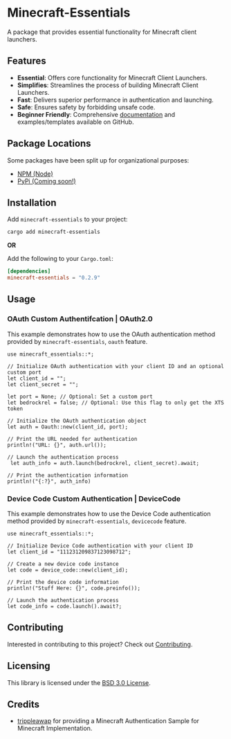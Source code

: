 # Minecraft-Essentials

A package that provides essential functionality for Minecraft client launchers.

## Features

- **Essential**: Offers core functionality for Minecraft Client Launchers.
- **Simplifies**: Streamlines the process of building Minecraft Client Launchers.
- **Fast**: Delivers superior performance in authentication and launching.
- **Safe**: Ensures safety by forbidding unsafe code.
- **Beginner Friendly**: Comprehensive [documentation][Docs] and examples/templates available on GitHub.

## Package Locations

Some packages have been split up for organizational purposes:

- [NPM (Node)][NPMRepo]
- [PyPi (Coming soon!)][PYPIRepo]

## Installation

Add `minecraft-essentials` to your project:

```sh
cargo add minecraft-essentials
```

**OR**

Add the following to your `Cargo.toml`:

```toml
[dependencies]
minecraft-essentials = "0.2.9"
```

## Usage

### OAuth Custom Authentifcation | OAuth2.0

This example demonstrates how to use the OAuth authentication method provided by `minecraft-essentials`, `oauth` feature.

```rust, ignore
use minecraft_essentials::*;

// Initialize OAuth authentication with your client ID and an optional custom port
let client_id = "";
let client_secret = "";

let port = None; // Optional: Set a custom port
let bedrockrel = false; // Optional: Use this flag to only get the XTS token

// Initialize the OAuth authentication object
let auth = Oauth::new(client_id, port);

// Print the URL needed for authentication
println!("URL: {}", auth.url());

// Launch the authentication process
 let auth_info = auth.launch(bedrockrel, client_secret).await;

// Print the authentication information
println!("{:?}", auth_info)
```




### Device Code Custom Authentication | DeviceCode

This example demonstrates how to use the Device Code authentication method provided by `minecraft-essentials`, `devicecode` feature.

```rust, ignore 
use minecraft_essentials::*;

// Initialize Device Code authentication with your client ID 
let client_id = "111231209837123098712";

// Create a new device code instance 
let code = device_code::new(client_id);

// Print the device code information 
println!("Stuff Here: {}", code.preinfo());

// Launch the authentication process 
let code_info = code.launch().await?;
```



## Contributing

Interested in contributing to this project? Check out [Contributing](./contributing.md).

## Licensing

This library is licensed under the [BSD 3.0 License](./LICENSE).

## Credits

- [trippleawap](https://github.com/trippleawap) for providing a Minecraft Authentication Sample for Minecraft Implementation.


<!-- Links -->

[Docs]: https://docs.rs/minecraft-Essentials
[NPMRepo]: https://github.com/minecraft-essentials/npm
[PYPIRepo]: https://github.com/minecraft-essentials/pypi
